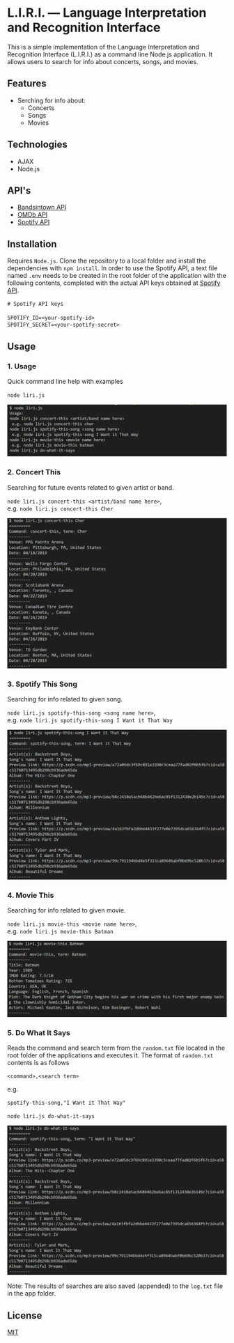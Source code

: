 # L.I.R.I. &mdash; Language Interpretation and Recognition Interface

This is a simple implementation of the Language Interpretation and Recognition Interface (L.I.R.I.) as a command line Node.js application. It allows users to search for info about concerts, songs, and movies.

## Features

- Serching for info about:
  - Concerts
  - Songs
  - Movies

## Technologies

- AJAX
- Node.js

## API's

- [Bandsintown API](http://www.artists.bandsintown.com/bandsintown-api)
- [OMDb API](http://www.omdbapi.com/)
- [Spotify API](https://developer.spotify.com/)

## Installation

Requires `Node.js`. Clone the repository to a local folder and install the dependencies with `npm install`. In order to use the Spotify API, a text file named `.env` needs to be created in the root folder of the application with the following contents, completed with the actual API keys obtained at [Spotify API](https://developer.spotify.com/).

```text
# Spotify API keys

SPOTIFY_ID=<your-spotify-id>
SPOTIFY_SECRET=<your-spotify-secret>
```

## Usage

### 1. Usage

Quick command line help with examples

`node liri.js`

![usage](images/01-usage.png 'Usage')

### 2. Concert This

Searching for future events related to given artist or band.

`node liri.js concert-this <artist/band name here>`,  
e.g. `node liri.js concert-this Cher`

![concert-this](images/02-concert-this.png 'Concert This')

### 3. Spotify This Song

Searching for info related to given song.

`node liri.js spotify-this-song <song name here>`,  
e.g. `node liri.js spotify-this-song I Want it That Way`

![spotify-this-song](images/03-spotify-this-song.png 'Spotify This Song')

### 4. Movie This

Searching for info related to given movie.

`node liri.js movie-this <movie name here>`,  
e.g. `node liri.js movie-this Batman`

![movie-this](images/04-movie-this.png 'Movie This')

### 5. Do What It Says

Reads the command and search term from the `random.txt` file located in the root folder of the applications and executes it. The format of `random.txt` contents is as follows

```text
<command>,<search term>
```

e.g.

```text
spotify-this-song,"I Want it That Way"
```

`node liri.js do-what-it-says`

![do-what-it-says](images/05-do-what-it-says.png 'Do What It Says')

Note: The results of searches are also saved (appended) to the `log.txt` file in the app folder.

## License

[MIT](https://choosealicense.com/licenses/mit/)
